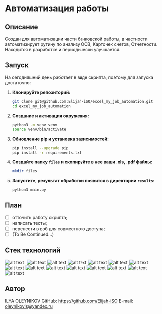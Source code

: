 # Автоматизация работы

## Описание
Создан для автоматизации части банковской работы, в частности автоматизирует рутину по анализу ОСВ, Карточек счетов, Отчетности.
Находится в разработке и периодически улучшается.

## Запуск
На сегодняшний день работает в виде скрипта, поэтому для запуска достаточно:
1. **Клонируйте репозиторий:**

   ```bash
   git clone git@github.com:Elijah-iSO/excel_my_job_automation.git
   cd excel_my_job_automation
   ```
   
2. **Создание и активация окружения:**

   ```bash
   python3 -m venv venv
   source venv/bin/activate
   ```
   
3. **Обновление pip и установка зависимостей:**

   ```bash
   pip install --upgrade pip
   pip install -r requirements.txt
   ```

4. **Создайте папку `files` и скопируйте в нее ваши .xls, .pdf файлы:**

   ```bash
   mkdir files
   ```

5. **Запустите, результат обработки появится в директории `results`:**

   ```bash
   python3 main.py
   ```

## План
- [ ] отточить работу скрипта; 
- [ ] написать тесты;
- [ ] перенести в вэб для совместного доступа;
- [ ] (To Be Continued...)

## Cтек технологий
<span style="display: inline-block; margin-right: 5px;">![alt text](https://img.shields.io/badge/python-3.9-blue)
</span>
<span style="display: inline-block; margin-right: 5px;">
![alt text](https://img.shields.io/badge/distro-1.9.0-brightgreen)
</span><span style="display: inline-block; margin-right: 5px;">
![alt text](https://img.shields.io/badge/et--xmlfile-1.1.0-orange)
</span><span style="display: inline-block; margin-right: 5px;">
![alt text](https://img.shields.io/badge/JPype1-1.5.0-yellow)
</span><span style="display: inline-block; margin-right: 5px;">
![alt text](https://img.shields.io/badge/numpy-1.26.4-blue)
</span><span style="display: inline-block; margin-right: 5px;">
![alt text](https://img.shields.io/badge/openpyxl-3.1.5-green)
</span><span style="display: inline-block; margin-right: 5px;">
![alt text](https://img.shields.io/badge/packaging-24.1-red)
</span><span style="display: inline-block; margin-right: 5px;">
![alt text](https://img.shields.io/badge/pandas-2.2.2-blue)
</span><span style="display: inline-block; margin-right: 5px;">
![alt text](https://img.shields.io/badge/python--dateutil-2.9.0-yellowgreen)
</span><span style="display: inline-block; margin-right: 5px;">
![alt text](https://img.shields.io/badge/pytz-2024.1-blue)
</span><span style="display: inline-block; margin-right: 5px;">
![alt text](https://img.shields.io/badge/six-1.16.0-orange)
</span><span style="display: inline-block; margin-right: 5px;">
![alt text](https://img.shields.io/badge/tabula--py-2.9.3-red)
</span><span style="display: inline-block; margin-right: 5px;">
![alt text](https://img.shields.io/badge/tzdata-2024.1-green)
</span><span style="display: inline-block; margin-right: 5px;">
![alt text](https://img.shields.io/badge/xlrd-2.0.1-lightgrey)
</span><span style="display: inline-block; margin-right: 5px;">
![alt text](https://img.shields.io/badge/re-python-blue)
</span>

## Автор
ILYA OLEYNIKOV
GitHub:	https://github.com/Elijah-iSO
E-mail: oleynikovis@yandex.ru
